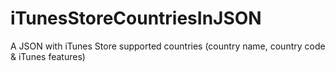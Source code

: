 iTunesStoreCountriesInJSON
==========================

A JSON with iTunes Store supported countries (country name, country code &amp; iTunes features)